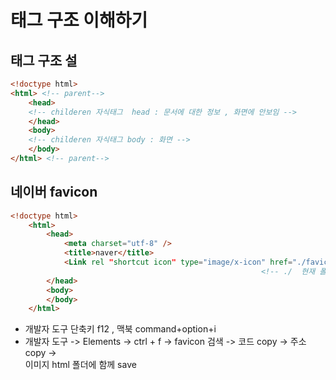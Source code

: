 # 태그 구조 이해하기

## &#x20;태그 구조 설

```html
<!doctype html>
<html> <!-- parent-->
    <head> 
    <!-- childeren 자식태그  head : 문서에 대한 정보 , 화면에 안보임 -->
    </head>
    <body> 
    <!-- childeren 자식태그 body : 화면 -->
    </body>
</html> <!-- parent-->

```

## 네이버 favicon&#x20;

```html
<!doctype html>
    <html>
        <head>
            <meta charset="utf-8" />
            <title>naver</title>
            <Link rel "shortcut icon" type="image/x-icon" href="./favicon.ico?1">
                                                        <!-- ./  현재 폴더 -->
        </head>
        <body>
        </body>
    </html>
```

* 개발자 도구  단축키 f12 , 맥북 command+option+i
* 개발자 도구  -> Elements -> ctrl + f  -> favicon 검색 -> 코드 copy ->  주소 copy -> \
  이미지  html 폴더에 함께 save

